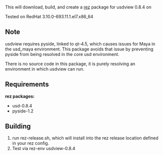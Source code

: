 This will download, build, and create a [rez](http://nerdvegas.github.io/rez/) package for usdview 0.8.4 on

Tested on RedHat 3.10.0-693.11.1.el7.x86_64

## Note

usdview requires pyside, linked to qt-4.5, which causes issues for Maya in the usd_maya environment.  This package avoids that issue by preventing pyside from being resolved in the core usd environment.  

There is no source code in this package, it is purely resolving an environment in which usdview can run.  


## Requirements

**rez packages:**
 - usd-0.8.4
 - pyside-1.2

## Building
 1. run rez-release.sh, which will install into the rez release location defined in your rez config.
 2. Test via rez-env usdview-0.8.4
